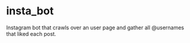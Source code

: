 # insta_bot

Instagram bot that crawls over an user page and gather all @usernames that liked each post.
